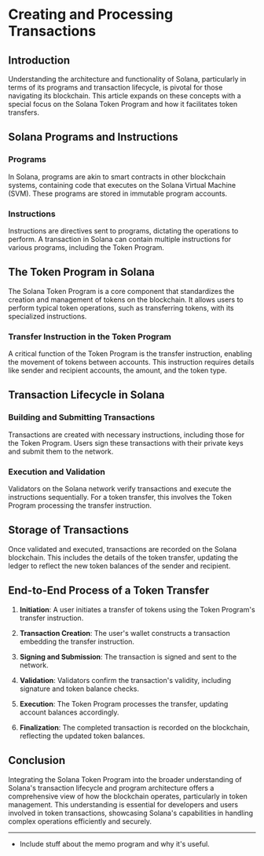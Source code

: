 # Creating and Processing Transactions

## Introduction

Understanding the architecture and functionality of Solana, particularly in terms of its programs and transaction lifecycle, is pivotal for those navigating its blockchain. This article expands on these concepts with a special focus on the Solana Token Program and how it facilitates token transfers.

## Solana Programs and Instructions

### Programs

In Solana, programs are akin to smart contracts in other blockchain systems, containing code that executes on the Solana Virtual Machine (SVM). These programs are stored in immutable program accounts.

### Instructions

Instructions are directives sent to programs, dictating the operations to perform. A transaction in Solana can contain multiple instructions for various programs, including the Token Program.

## The Token Program in Solana

The Solana Token Program is a core component that standardizes the creation and management of tokens on the blockchain. It allows users to perform typical token operations, such as transferring tokens, with its specialized instructions.

### Transfer Instruction in the Token Program

A critical function of the Token Program is the transfer instruction, enabling the movement of tokens between accounts. This instruction requires details like sender and recipient accounts, the amount, and the token type.

## Transaction Lifecycle in Solana

### Building and Submitting Transactions

Transactions are created with necessary instructions, including those for the Token Program. Users sign these transactions with their private keys and submit them to the network.

### Execution and Validation

Validators on the Solana network verify transactions and execute the instructions sequentially. For a token transfer, this involves the Token Program processing the transfer instruction.

## Storage of Transactions

Once validated and executed, transactions are recorded on the Solana blockchain. This includes the details of the token transfer, updating the ledger to reflect the new token balances of the sender and recipient.

## End-to-End Process of a Token Transfer

1. **Initiation**: A user initiates a transfer of tokens using the Token Program's transfer instruction.

2. **Transaction Creation**: The user's wallet constructs a transaction embedding the transfer instruction.

3. **Signing and Submission**: The transaction is signed and sent to the network.

4. **Validation**: Validators confirm the transaction's validity, including signature and token balance checks.

5. **Execution**: The Token Program processes the transfer, updating account balances accordingly.

6. **Finalization**: The completed transaction is recorded on the blockchain, reflecting the updated token balances.

## Conclusion

Integrating the Solana Token Program into the broader understanding of Solana's transaction lifecycle and program architecture offers a comprehensive view of how the blockchain operates, particularly in token management. This understanding is essential for developers and users involved in token transactions, showcasing Solana's capabilities in handling complex operations efficiently and securely.

---

- Include stuff about the memo program and why it's useful.
